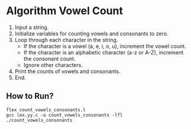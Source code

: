 # Algorithm Vowel Count

1. Input a string.
2. Initialize variables for counting vowels and consonants to zero.
3. Loop through each character in the string.
   - If the character is a vowel (a, e, i, o, u), increment the vowel count.
   - If the character is an alphabetic character (a-z or A-Z), increment the consonant count.
   - Ignore other characters.
4. Print the counts of vowels and consonants.
5. End.

## How to Run?

```
flex count_vowels_consonants.l
gcc lex.yy.c -o count_vowels_consonants -lfl
./count_vowels_consonants
```
